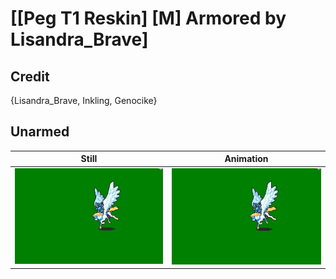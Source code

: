# [\[Peg T1 Reskin\] \[M\] Armored by Lisandra_Brave]

## Credit

{Lisandra_Brave, Inkling, Genocike}

## Unarmed

| Still | Animation |
| :---: | :-------: |
| ![Unarmed still](./Unarmed_000.png) | ![Unarmed animation](./Unarmed.gif) |
